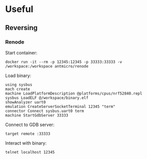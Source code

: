 # Useful

## Reversing

### Renode

Start container:

```plaintext
docker run -it --rm -p 12345:12345 -p 33333:33333 -v /workspace:/workspace antmicro/renode
```

Load binary:

```plaintext
using sysbus
mach create
machine LoadPlatformDescription @platforms/cpus/nrf52840.repl
sysbus LoadELF @/workspace/binary.elf
showAnalyzer uart0
emulation CreateServerSocketTerminal 12345 "term"
connector Connect sysbus.uart0 term
machine StartGdbServer 33333
```

Connect to GDB server:

```plaintext
target remote :33333
```

Interact with binary:

```plaintext
telnet localhost 12345
```
